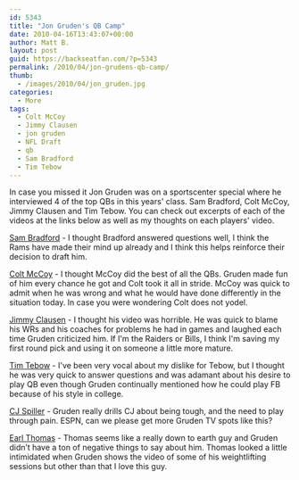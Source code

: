 ```yaml
---
id: 5343
title: "Jon Gruden's QB Camp"
date: 2010-04-16T13:43:07+00:00
author: Matt B.
layout: post
guid: https://backseatfan.com/?p=5343
permalink: /2010/04/jon-grudens-qb-camp/
thumb:
  - /images/2010/04/jon_gruden.jpg
categories:
  - More
tags:
  - Colt McCoy
  - Jimmy Clausen
  - jon gruden
  - NFL Draft
  - qb
  - Sam Bradford
  - Tim Tebow
---
```


<div class="entry">
  <p>
    In case you missed it Jon Gruden was on a sportscenter special where he interviewed 4 of the top QBs in this years' class. Sam Bradford, Colt McCoy, Jimmy Clausen and Tim Tebow. You can check out excerpts of each of the videos at the links below as well as my thoughts on each players' video.
  </p>

  <p>
    <a href="https://espn.go.com/blog/nflnation/post/_/id/21665/video-grudens-qb-camp-sam-bradford">Sam Bradford</a> - I thought Bradford answered questions well, I think the Rams have made their mind up already and I think this helps reinforce their decision to draft him.
  </p>

  <p>
    <a href="https://espn.go.com/blog/nflnation/post/_/id/21658/video-grudens-qb-camp-colt-mccoy"> Colt McCoy</a> - I thought McCoy did the best of all the QBs. Gruden made fun of him every chance he got and Colt took it all in stride. McCoy was quick to admit when he was wrong and what he would have done differently in the situation today. In case you were wondering Colt does not yodel.
  </p>

  <p>
    <a href="https://espn.go.com/blog/nflnation/post/_/id/21660/video-grudens-qb-camp-jimmy-clausen">Jimmy Clausen</a> - I thought his video was horrible. He was quick to blame his WRs and his coaches for problems he had in games and laughed each time Gruden criticized him. If I'm the Raiders or Bills, I think I'm saving my first round pick and using it on someone a little more mature.
  </p>

  <p>
    <a href="https://espn.go.com/blog/nflnation/post/_/id/21663/video-grudens-qb-camp-tim-tebow">Tim Tebow</a> - I've been very vocal about my dislike for Tebow, but I thought he was very quick to answer questions and was adamant about his desire to play QB even though Gruden continually mentioned how he could play FB because of his style in college.
  </p>

  <p>
    <a href="https://backseatfan.com/index.php/2010/04/grudens-camp-cj-spiller/">CJ Spiller</a> - Gruden really drills CJ about being tough, and the need to play through pain. ESPN, can we please get more Gruden TV spots like this?
  </p>

  <p>
    <a href="https://espn.go.com/video/clip?id=5121703">Earl Thomas</a> - Thomas seems like a really down to earth guy and Gruden didn’t have a ton of negative things to say about him. Thomas looked a little intimidated when Gruden shows the video of some of his weightlifting sessions but other than that I love this guy.
  </p>
</div>

